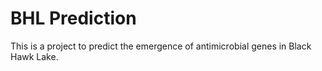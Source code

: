 # BHL Prediction

This is a project to predict the emergence of antimicrobial genes in Black Hawk Lake.
